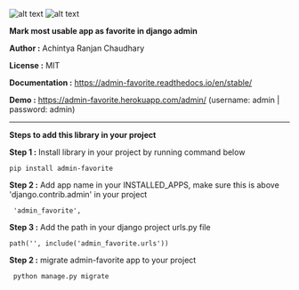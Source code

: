 ![alt text](https://img.shields.io/website?url=https://admin-favorite.herokuapp.com/admin)
![alt text](https://img.shields.io/apm/l/docker)

**Mark most usable app as favorite in django admin**

**Author :** Achintya Ranjan Chaudhary

**License :** MIT

**Documentation :** https://admin-favorite.readthedocs.io/en/stable/

**Demo :** https://admin-favorite.herokuapp.com/admin/ (username: admin | password: admin)

----

**Steps to add this library in your project**
    
**Step 1 :** Install library in your project by running command below
   
    pip install admin-favorite

**Step 2 :** Add app name in your INSTALLED_APPS, make sure this is above 'django.contrib.admin' in your project
            
     'admin_favorite',

**Step 3 :** Add the path in your django project urls.py file 
    
    path('', include('admin_favorite.urls'))

**Step 2 :** migrate admin-favorite app to your project
            
     python manage.py migrate

